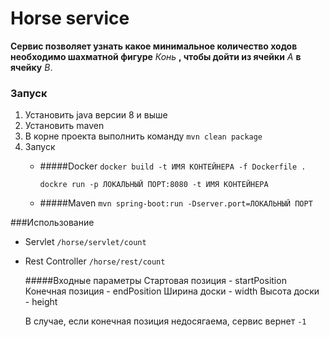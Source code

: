 # Horse service
**Сервис позволяет узнать какое минимальное количество ходов необходимо
 шахматной фигуре**  *Конь* **, чтобы дойти из ячейки** *A* **в ячейку** *B*.
 
### Запуск 
1. Установить java версии 8 и выше
2. Установить maven
3. В корне проекта выполнить команду ```mvn clean package```
4. Запуск
    - #####Docker
        ```docker build -t ИМЯ КОНТЕЙНЕРА -f Dockerfile .``` 
        
        ```dockre run -p ЛОКАЛЬНЫЙ ПОРТ:8080 -t ИМЯ КОНТЕЙНЕРА```
    - #####Maven
        ```mvn spring-boot:run -Dserver.port=ЛОКАЛЬНЫЙ ПОРТ```
        
###Использование
- Servlet
    ```/horse/servlet/count```
- Rest Controller 
    ```/horse/rest/count```
    
    #####Входные параметры 
      Стартовая позиция - startPosition
      Конечная позиция  - endPosition
      Ширина доски      - width
      Высота доски      - height
      
    В случае, если конечная позиция недосягаема, сервис вернет ```-1```
      
    
    